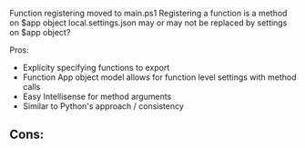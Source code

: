 Function registering moved to main.ps1
Registering a function is a method on $app object
local.settings.json may or may not be replaced by settings on $app object?

Pros:
- Explicity specifying functions to export 
- Function App object model allows for function level settings with method calls
- Easy Intellisense for method arguments
- Similar to Python's approach / consistency

Cons:
- 
